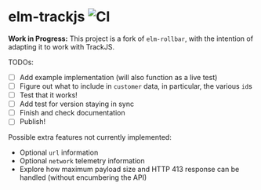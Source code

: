 # elm-trackjs ![CI](https://github.com/scrive/elm-trackjs/workflows/CI/badge.svg?branch=master)

**Work in Progress:** This project is a fork of `elm-rollbar`, with the
intention of adapting it to work with TrackJS.

TODOs:
- [ ] Add example implementation (will also function as a live test)
- [ ] Figure out what to include in `customer` data, in particular, the various `id`s
- [ ] Test that it works!
- [ ] Add test for version staying in sync
- [ ] Finish and check documentation
- [ ] Publish!

Possible extra features not currently implemented:
- Optional `url` information
- Optional `network` telemetry information
- Explore how maximum payload size and HTTP 413 response can be handled
  (without encumbering the API)
